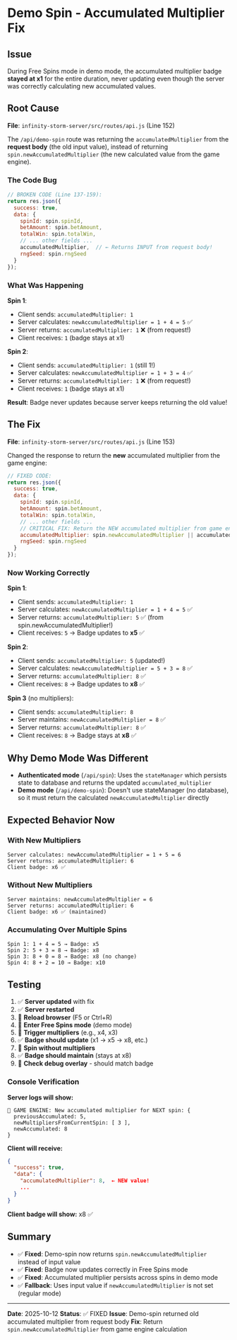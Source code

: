 # Demo Spin - Accumulated Multiplier Fix

## Issue

During Free Spins mode in demo mode, the accumulated multiplier badge **stayed at x1** for the entire duration, never updating even though the server was correctly calculating new accumulated values.

## Root Cause

**File**: `infinity-storm-server/src/routes/api.js` (Line 152)

The `/api/demo-spin` route was returning the `accumulatedMultiplier` from the **request body** (the old input value), instead of returning `spin.newAccumulatedMultiplier` (the new calculated value from the game engine).

### The Code Bug

```javascript
// BROKEN CODE (Line 137-159):
return res.json({
  success: true,
  data: {
    spinId: spin.spinId,
    betAmount: spin.betAmount,
    totalWin: spin.totalWin,
    // ... other fields ...
    accumulatedMultiplier,  // ← Returns INPUT from request body!
    rngSeed: spin.rngSeed
  }
});
```

### What Was Happening

**Spin 1**:
- Client sends: `accumulatedMultiplier: 1`
- Server calculates: `newAccumulatedMultiplier = 1 + 4 = 5` ✅
- Server returns: `accumulatedMultiplier: 1` ❌ (from request!)
- Client receives: `1` (badge stays at x1)

**Spin 2**:
- Client sends: `accumulatedMultiplier: 1` (still 1!)
- Server calculates: `newAccumulatedMultiplier = 1 + 3 = 4` ✅
- Server returns: `accumulatedMultiplier: 1` ❌ (from request!)
- Client receives: `1` (badge stays at x1)

**Result**: Badge never updates because server keeps returning the old value!

## The Fix

**File**: `infinity-storm-server/src/routes/api.js` (Line 153)

Changed the response to return the **new** accumulated multiplier from the game engine:

```javascript
// FIXED CODE:
return res.json({
  success: true,
  data: {
    spinId: spin.spinId,
    betAmount: spin.betAmount,
    totalWin: spin.totalWin,
    // ... other fields ...
    // CRITICAL FIX: Return the NEW accumulated multiplier from game engine!
    accumulatedMultiplier: spin.newAccumulatedMultiplier || accumulatedMultiplier,
    rngSeed: spin.rngSeed
  }
});
```

### Now Working Correctly

**Spin 1**:
- Client sends: `accumulatedMultiplier: 1`
- Server calculates: `newAccumulatedMultiplier = 1 + 4 = 5` ✅
- Server returns: `accumulatedMultiplier: 5` ✅ (from spin.newAccumulatedMultiplier!)
- Client receives: `5` → Badge updates to **x5** ✅

**Spin 2**:
- Client sends: `accumulatedMultiplier: 5` (updated!)
- Server calculates: `newAccumulatedMultiplier = 5 + 3 = 8` ✅
- Server returns: `accumulatedMultiplier: 8` ✅
- Client receives: `8` → Badge updates to **x8** ✅

**Spin 3** (no multipliers):
- Client sends: `accumulatedMultiplier: 8`
- Server maintains: `newAccumulatedMultiplier = 8` ✅
- Server returns: `accumulatedMultiplier: 8` ✅
- Client receives: `8` → Badge stays at **x8** ✅

## Why Demo Mode Was Different

- **Authenticated mode** (`/api/spin`): Uses the `stateManager` which persists state to database and returns the updated `accumulated_multiplier`
- **Demo mode** (`/api/demo-spin`): Doesn't use stateManager (no database), so it must return the calculated `newAccumulatedMultiplier` directly

## Expected Behavior Now

### With New Multipliers
```
Server calculates: newAccumulatedMultiplier = 1 + 5 = 6
Server returns: accumulatedMultiplier: 6
Client badge: x6 ✅
```

### Without New Multipliers
```
Server maintains: newAccumulatedMultiplier = 6
Server returns: accumulatedMultiplier: 6
Client badge: x6 ✅ (maintained)
```

### Accumulating Over Multiple Spins
```
Spin 1: 1 + 4 = 5 → Badge: x5
Spin 2: 5 + 3 = 8 → Badge: x8
Spin 3: 8 + 0 = 8 → Badge: x8 (no change)
Spin 4: 8 + 2 = 10 → Badge: x10
```

## Testing

1. ✅ **Server updated** with fix
2. ✅ **Server restarted**
3. 🔄 **Reload browser** (F5 or Ctrl+R)
4. 🔄 **Enter Free Spins mode** (demo mode)
5. 🔄 **Trigger multipliers** (e.g., x4, x3)
6. ✅ **Badge should update** (x1 → x5 → x8, etc.)
7. 🔄 **Spin without multipliers**
8. ✅ **Badge should maintain** (stays at x8)
9. 🔄 **Check debug overlay** - should match badge

### Console Verification

**Server logs will show:**
```
🎰 GAME ENGINE: New accumulated multiplier for NEXT spin: {
  previousAccumulated: 5,
  newMultipliersFromCurrentSpin: [ 3 ],
  newAccumulated: 8
}
```

**Client will receive:**
```json
{
  "success": true,
  "data": {
    "accumulatedMultiplier": 8,  ← NEW value!
    ...
  }
}
```

**Client badge will show:** x8 ✅

## Summary

- ✅ **Fixed**: Demo-spin now returns `spin.newAccumulatedMultiplier` instead of input value
- ✅ **Fixed**: Badge now updates correctly in Free Spins mode
- ✅ **Fixed**: Accumulated multiplier persists across spins in demo mode
- ✅ **Fallback**: Uses input value if `newAccumulatedMultiplier` is not set (regular mode)

---

**Date**: 2025-10-12
**Status**: ✅ FIXED
**Issue**: Demo-spin returned old accumulated multiplier from request body
**Fix**: Return `spin.newAccumulatedMultiplier` from game engine calculation

